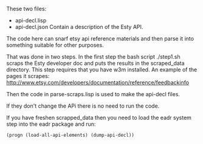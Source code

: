 These two files:
+ api-decl.lisp
+ api-decl.json
Contain a description of the Esty API.

The code here can snarf etsy api reference materials and then parse it into something
suitable for other purposes.

That was done in two steps.  In the first step the bash script ./step1.sh scraps
the Esty developer doc and puts the results in the scraped_data directory.  This
step requires that you have w3m installed.  An example of the pages it scrapes:
http://www.etsy.com/developers/documentation/reference/feedbackinfo

Then the code in parse-scraps.lisp is used to make the api-decl files.

If they don't change the APi there is no need to run the code.

If you have freshen scrapped_data then you need to load the eadr system
step into the eadr package and run:
```common-lisp
(progn (load-all-api-elements) (dump-api-decl))
```
